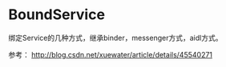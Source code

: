 # BoundService
绑定Service的几种方式，继承binder，messenger方式，aidl方式。

参考：
http://blog.csdn.net/xuewater/article/details/45540271
